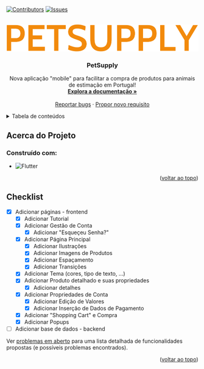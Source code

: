 <!-- PROJECT SHIELDS -->
<!--
*** I'm using markdown "reference style" links for readability.
*** Reference links are enclosed in brackets [ ] instead of parentheses ( ).
*** See the bottom of this document for the declaration of the reference variables
*** for contributors-url, forks-url, etc. This is an optional, concise syntax you may use.
*** https://www.markdownguide.org/basic-syntax/#reference-style-links
-->
[![Contributors][contributors-shield]][contributors-url]
[![Issues][issues-shield]][issues-url]



<!-- PROJECT LOGO -->
<br />
<div align="center">
  <a href="https://github.com/joaocupido/projeto_sti">
    <img src="https://github.com/JoaoCupido/projeto_sti/blob/main/petsupply-low-resolution-logo-color-on-transparent-background.png" alt="Logo">
  </a>

<h3 align="center">PetSupply</h3>

  <p align="center">
    Nova aplicação "mobile" para facilitar a compra de produtos para animais de estimação em Portugal!
    <br />
    <a href="https://github.com/joaocupido/projeto_sti"><strong>Explora a documentação »</strong></a>
    <br />
    <br />
    <a href="https://github.com/joaocupido/projeto_sti/issues">Reportar bugs</a>
    ·
    <a href="https://github.com/joaocupido/projeto_sti/issues">Propor novo requisito</a>
  </p>
</div>



<!-- TABLE OF CONTENTS -->
<details>
  <summary>Tabela de conteúdos</summary>
  <ol>
    <li>
      <a href="#about-the-project">Acerca do projeto</a>
      <ul>
        <li><a href="#built-with">Construído com</a></li>
      </ul>
    </li>
    <li><a href="#roadmap">Checklist</a></li>
  </ol>
</details>


<!-- ABOUT THE PROJECT -->
## Acerca do Projeto

### Construído com:

* ![Flutter](https://img.shields.io/badge/Flutter-%2302569B.svg?style=for-the-badge&logo=Flutter&logoColor=white)

<p align="right">(<a href="#readme-top">voltar ao topo</a>)</p>


<!-- ROADMAP -->
## Checklist

- [X] Adicionar páginas - frontend
  - [X] Adicionar Tutorial
  - [X] Adicionar Gestão de Conta
    - [X] Adicionar "Esqueçeu Senha?"
  - [X] Adicionar Página Principal
    - [X] Adicionar Ilustrações
    - [X] Adicionar Imagens de Produtos
    - [X] Adicionar Espaçamento
    - [X] Adicionar Transições
  - [X] Adicionar Tema (cores, tipo de texto, ...)
  - [X] Adicionar Produto detalhado e suas propriedades
    - [X] Adicionar detalhes
  - [X] Adicionar Propriedades de Conta
    - [X] Adicionar Edição de Valores
    - [X] Adicionar Inserção de Dados de Pagamento
  - [X] Adicionar "Shopping Cart" e Compra
  - [X] Adicionar Popups
- [ ] Adicionar base de dados - backend

Ver [problemas em aberto](https://github.com/joaocupido/projeto_sti/issues) para uma lista detalhada de funcionalidades propostas (e possíveis problemas encontrados).

<p align="right">(<a href="#readme-top">voltar ao topo</a>)</p>



<!-- MARKDOWN LINKS & IMAGES -->
<!-- https://www.markdownguide.org/basic-syntax/#reference-style-links -->
[contributors-shield]: https://img.shields.io/github/contributors/joaocupido/projeto_sti.svg?style=for-the-badge
[contributors-url]: https://github.com/joaocupido/projeto_sti/graphs/contributors
[forks-shield]: https://img.shields.io/github/forks/joaocupido/projeto_sti.svg?style=for-the-badge
[forks-url]: https://github.com/joaocupido/projeto_sti/network/members
[stars-shield]: https://img.shields.io/github/stars/joaocupido/projeto_sti.svg?style=for-the-badge
[stars-url]: https://github.com/joaocupido/projeto_sti/stargazers
[issues-shield]: https://img.shields.io/github/issues/joaocupido/projeto_sti.svg?style=for-the-badge
[issues-url]: https://github.com/joaocupido/projeto_sti/issues
[license-shield]: https://img.shields.io/github/license/joaocupido/projeto_sti.svg?style=for-the-badge
[license-url]: https://github.com/joaocupido/projeto_sti/blob/master/LICENSE.txt
[linkedin-shield]: https://img.shields.io/badge/-LinkedIn-black.svg?style=for-the-badge&logo=linkedin&colorB=555
